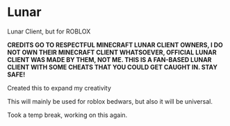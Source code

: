 # Lunar
Lunar Client, but for ROBLOX

**CREDITS GO TO RESPECTFUL MINECRAFT LUNAR CLIENT OWNERS, I DO NOT OWN THEIR MINECRAFT CLIENT WHATSOEVER, OFFICIAL LUNAR CLIENT WAS MADE BY THEM, NOT ME. THIS IS A FAN-BASED LUNAR CLIENT WITH SOME CHEATS THAT YOU COULD GET CAUGHT IN. STAY SAFE!**

Created this to expand my creativity

This will mainly be used for roblox bedwars, but also it will be universal.

Took a temp break, working on this again.
